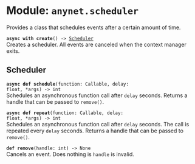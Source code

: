 
# Module: <code>anynet.scheduler</code>

Provides a class that schedules events after a certain amount of time.

<code>**async with create**() -> [Scheduler](#scheduler)</code><br>
<span class="docs">Creates a scheduler. All events are canceled when the context manager exits.</span>

## Scheduler
<code>**async def schedule**(function: Callable, delay: float, \*args) -> int</code><br>
<span class="docs">Schedules an asynchronous function call after `delay` seconds. Returns a handle that can be passed to `remove()`.</span>

<code>**async def repeat**(function: Callable, delay: float, \*args) -> int</code><br>
<span class="docs">Schedules an asynchronous function call after `delay` seconds. The call is repeated every `delay` seconds. Returns a handle that can be passed to `remove()`.</span>

<code>**def remove**(handle: int) -> None</code><br>
<span class="docs">Cancels an event. Does nothing is `handle` is invalid.</span>
